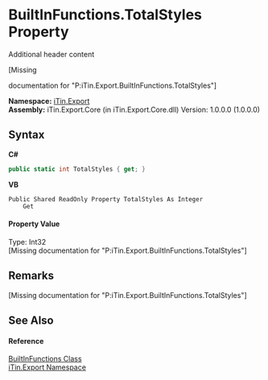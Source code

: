 # BuiltInFunctions.TotalStyles Property 
Additional header content 

\[Missing <summary> documentation for "P:iTin.Export.BuiltInFunctions.TotalStyles"\]

**Namespace:**&nbsp;<a href="3fffd16d-e8dd-a992-537b-8b7ec294fc13">iTin.Export</a><br />**Assembly:**&nbsp;iTin.Export.Core (in iTin.Export.Core.dll) Version: 1.0.0.0 (1.0.0.0)

## Syntax

**C#**<br />
``` C#
public static int TotalStyles { get; }
```

**VB**<br />
``` VB
Public Shared ReadOnly Property TotalStyles As Integer
	Get
```


#### Property Value
Type: Int32<br />\[Missing <value> documentation for "P:iTin.Export.BuiltInFunctions.TotalStyles"\]

## Remarks
\[Missing <remarks> documentation for "P:iTin.Export.BuiltInFunctions.TotalStyles"\]

## See Also


#### Reference
<a href="7e68f5cb-00a1-7efd-d42f-e5ddae7d6398">BuiltInFunctions Class</a><br /><a href="3fffd16d-e8dd-a992-537b-8b7ec294fc13">iTin.Export Namespace</a><br />
